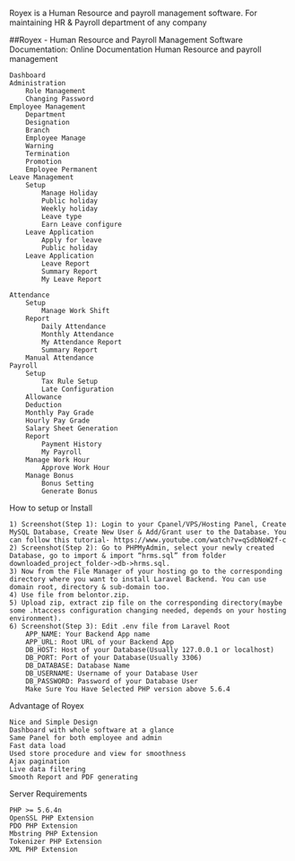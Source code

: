 
Royex is a Human Resource and payroll management software. For maintaining HR & Payroll department of any company

##Royex - Human Resource and Payroll Management Software
Documentation:
Online Documentation
Human Resource and payroll management

    Dashboard
    Administration 
        Role Management
        Changing Password
    Employee Management
        Department
        Designation
        Branch
        Employee Manage
        Warning
        Termination
        Promotion
        Employee Permanent
    Leave Management
        Setup
            Manage Holiday
            Public holiday
            Weekly holiday
            Leave type
            Earn Leave configure
        Leave Application
            Apply for leave
            Public holiday
        Leave Application
            Leave Report
            Summary Report
            My Leave Report

    Attendance
        Setup
            Manage Work Shift
        Report
            Daily Attendance
            Monthly Attendance 
            My Attendance Report
            Summary Report 
        Manual Attendance  
    Payroll
        Setup
            Tax Rule Setup
            Late Configuration
        Allowance
        Deduction
        Monthly Pay Grade
        Hourly Pay Grade 
        Salary Sheet Generation
        Report
            Payment History
            My Payroll
        Manage Work Hour
            Approve Work Hour
        Manage Bonus
            Bonus Setting
            Generate Bonus

How to setup or Install

    1) Screenshot(Step 1): Login to your Cpanel/VPS/Hosting Panel, Create MySQL Database, Create New User & Add/Grant user to the Database. You can follow this tutorial- https://www.youtube.com/watch?v=qSdbNoW2f-c
    2) Screenshot(Step 2): Go to PHPMyAdmin, select your newly created Database, go to import & import “hrms.sql” from folder downloaded_project_folder->db->hrms.sql.
    3) Now from the File Manager of your hosting go to the corresponding directory where you want to install Laravel Backend. You can use domain root, directory & sub-domain too.
    4) Use file from belontor.zip.
    5) Upload zip, extract zip file on the corresponding directory(maybe some .htaccess configuration changing needed, depends on your hosting environment).
    6) Screenshot(Step 3): Edit .env file from Laravel Root
        APP_NAME: Your Backend App name
        APP_URL: Root URL of your Backend App
        DB_HOST: Host of your Database(Usually 127.0.0.1 or localhost)
        DB_PORT: Port of your Database(Usually 3306)
        DB_DATABASE: Database Name
        DB_USERNAME: Username of your Database User
        DB_PASSWORD: Password of your Database User
        Make Sure You Have Selected PHP version above 5.6.4

Advantage of Royex

    Nice and Simple Design
    Dashboard with whole software at a glance
    Same Panel for both employee and admin
    Fast data load
    Used store procedure and view for smoothness
    Ajax pagination
    Live data filtering
    Smooth Report and PDF generating

Server Requirements

    PHP >= 5.6.4n
    OpenSSL PHP Extension
    PDO PHP Extension
    Mbstring PHP Extension
    Tokenizer PHP Extension
    XML PHP Extension

